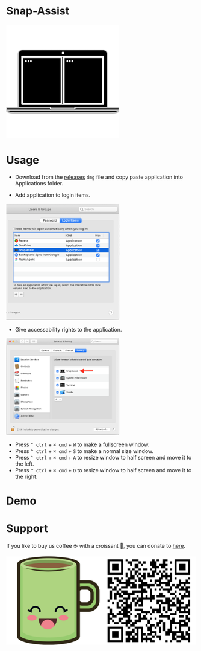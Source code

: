 # Snap-Assist

<img src="https://github.com/Dots-n-Spaces/Snap-Assist/blob/master/Images/Icon.png" alt="Snap Assist Logo" width="300px" />

# Usage
- Download from the [releases](https://github.com/Dots-n-Spaces/Snap-Assist/releases) `dmg` file and copy paste application into Applications folder.

- Add application to login items.
<img src="https://github.com/Dots-n-Spaces/Snap-Assist/blob/master/Images/LoginItems.png" alt="Login items" width="300px" />

- Give accessability rights to the application.
<img src="https://github.com/Dots-n-Spaces/Snap-Assist/blob/master/Images/Accessability.png" alt="Accessability window" width="300px" />

* Press `^ ctrl` + `⌘ cmd` + `W` to make a fullscreen window.
* Press `^ ctrl` + `⌘ cmd` + `S` to make a normal size window.
* Press `^ ctrl` + `⌘ cmd` + `A` to resize window to half screen and move it to the left.
* Press `^ ctrl` + `⌘ cmd` + `D` to resize window to half screen and move it to the right.

# Demo


# Support
If you like to buy us coffee ☕️ with a croissant 🥐, you can donate to [here](https://www.paypal.com/cgi-bin/webscr?cmd=_s-xclick&hosted_button_id=VT7GVV2DR3LZS&source=url).

<a href="https://www.paypal.com/cgi-bin/webscr?cmd=_s-xclick&hosted_button_id=VT7GVV2DR3LZS&source=url" alt="Buy us coffee ☕️ with a croissant 🥐">
   <img src="https://github.com/Dots-n-Spaces/Snap-Assist/blob/master/Donation.png" alt="Coffee mug and donation QR code" />
</a>
